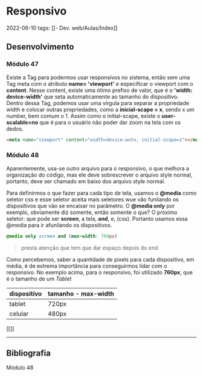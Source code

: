 # Responsivo
2022-06-10
tags: [[- Dev. web/Aulas/Index]]

## Desenvolvimento

### Módulo 47

Existe a Tag **<meta>** para podermos usar responsivos no sistema, então sem uma Tag meta com o atributo **name= 'viewport'** e especificar o viewport com o **content**. Nesse content, existe uma ótimo prefixo de valor, que é o **'width: device-width'** que seta automaticamente ao tamanho do dispositivo. Dentro dessa Tag, podemos usar uma vírgula para separar a propriedade width e colocar outras propriedades, como a **inicial-scape = x**, sendo x um number, bem comum o 1. Assim como o initial-scape, existe o **user-scalable=no** que é para o usuário não poder dar zoom na tela com os dedos.

~~~html
<meta name="viewport" content="width=device-wuto, initial-scape=1"></meta>
~~~

### Módulo 48

Aparentemente, usa-se outro arquivo para o responsivo, o que melhora a organização do código, mas ele deve sobrescrever o arquivo style normal, portanto, deve ser chamado em baixo dos arquivo style normal. 

Para definirmos o que fazer para cada tipo de tela, usamos o **@media** como seletor css e esse seletor aceita mais seletores wue vão funilando os dispositivos que vão se encaixar no parâmetro. O **@media only** por exemplo, obviamente diz somente, então somente o que? O próximo seletor: que pode ser **screen**, a tela, **and**, e, (css). Portanto usamos essa @media para ir afunilando os dispositivos. 

~~~css
@media only screen and (max-width: 760px)
~~~

> presta atenção que tem que dar espaço depois do end

Como percebemos, saber a quantidade de pixels para cada dispositivo, em média, é de extrema importância para conseguirmos lidar com o responsivo. No exemplo acima, para o responsivo, foi utilizado **760px**, que é o tamanho de um *Tablet*


| dispositivo | tamanho - max-width |
| ----------- | ------------------- |
| tablet      | 720px               |
| celular     | 480px               |


[[]]

-----------------------------------------------
## Bibliografia

Módulo 48


